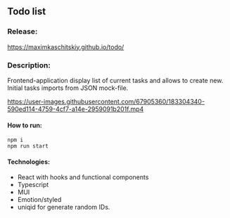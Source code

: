 ## Todo list

### Release:

https://maximkaschitskiy.github.io/todo/

### Description:

Frontend-application display list of current tasks and allows to create new. Initial tasks imports from JSON mock-file.

https://user-images.githubusercontent.com/67905360/183304340-590ed114-4759-4cf7-a14e-2959091b201f.mp4

#### How to run:

```
npm i
npm run start
```

#### Technologies:
 - React with hooks and functional components
 - Typescript
 - MUI
 - Emotion/styled
 - uniqid for generate random IDs.
